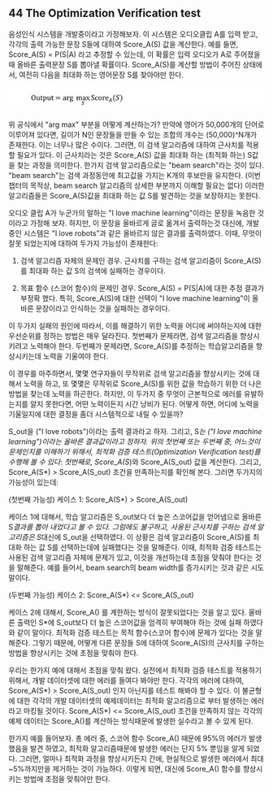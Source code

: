 ## 44 The Optimization Verification test

음성인식 시스템을 개발중이라고 가정해보자. 이 시스템은 오디오클립 A를 입력 받고, 각각의 출력 가능한 문장 S들에 대하여 Score_A(S) 값을 계산한다. 예를 들면, Score_A(S) = P(S|A) 라고 추정할 수 있는데, 이 확률은 입력 오디오가 A로 주어졌을때 올바른 출력문장 S를 뽑아낼 확률이다. Score_A(S)를 계산할 방법이 주어진 상태에서, 여전히 다음을 최대화 하는 영어문장 S를 찾아야만 한다.

<div style="text-align:center;">
  <img src="../img/44_1.PNG" style="text-align:center;"/>
</div>

위 공식에서 "arg max" 부분을 어떻게 계산하는가? 만약에 영어가 50,000개의 단어로 이루어져 있다면, 길이가 N인 문장들을 만들 수 있는 조합의 개수는 (50,000)^N개가 존재한다. 이는 너무나 많은 수이다. 그러면, 이 검색 알고리즘에 대하여 근사치를 적용할 필요가 있다. 이 근사치라는 것은 Score_A(S) 값을 최대화 하는 (최적화 하는) S값을 찾는 과정을 의미한다. 한가지 검색 알고리즘으로는 "beam search"라는 것이 있다. "beam search"는 검색 과정동안에 최고값을 가지는 K개의 후보만을 유지한다. (이번 챕터의 목적상, beam search 알고리즘의 상세한 부분까지 이해할 필요는 없다) 이러한 알고리즘들은 Score_A(S)값을 최대화 하는 값 S를 발견하는 것을 보장하지는 못한다.

오디오 클립 A가 누군가의 말하는 "I love machine learning"이라는 문장을 녹음한 것이라고 가정해 보자. 하지만, 이 문장을 올바르게 글로 옮겨서 출력하는것 대신에, 개발중인 시스템은 "I love robots"과 같은 올바르지 않은 결과를 출력하였다. 이때, 무엇이 잘못 되었는지에 대하여 두가지 가능성이 존재한다:

1. 검색 알고리즘 자체의 문제인 경우. 근사치를 구하는 검색 알고리즘이 Score_A(S)를 최대화 하는 값 S의 검색에 실패하는 경우이다.

2. 목표 함수 (스코어 함수)의 문제인 경우. Score_A(S) = P(S|A)에 대한 추정 결과가 부정확 했다. 특히, Score_A(S)에 대한 선택이 "I love machine learning"이 올바른 문장이라고 인식하는 것을 실패하는 경우이다.

이 두가지 실패의 원인에 따라서, 이를 해결하기 위한 노력을 어디에 써야하는지에 대한 우선순위를 정하는 방법은 매우 달라진다. 첫번째가 문제라면, 검색 알고리즘을 향상시키려고 노력해야 한다. 두번째가 문제라면, Score_A(S)를 추정하는 학습알고리즘을 향상시키는데 노력을 기울여야 한다.

이 경우를 마주하면서, 몇몇 연구자들이 무작위로 검색 알고리즘을 향상시키는 것에 대해서 노력을 하고, 또 몇몇은 무작위로 Score_A(S)를 위한 값을 학습하기 위한 더 나은 방법을 찾는데 노력을 하곤한다. 하지만, 이 두가지 중 무엇이 근본적으로 에러를 유발하는지를 알지 못한다면, 어떤 노력이든지 시간 낭비가 된다. 어떻게 하면, 어디에 노력을 기울일지에 대한 결정을 좀더 시스템적으로 내릴 수 있을까?

S_out을 ("I love robots")이라는 출력 결과라고 하자. 그리고, S*는 ("I love machine learning")이라는 올바른 결과값이라고 정하자. 위의 첫번째 또는 두번째 중, 어느것이 문제인지를 이해하기 위해서, 최적화 검증 테스트(Optimization Verification test)를 수행해 볼 수 있다: 첫번째로, Score_A(S*)와 Score_A(S_out) 값을 계산한다. 그리고, Score_A(S*) > Score_A(S_out) 조건을 만족하는지를 확인해 본다. 그러면 두가지의 가능성이 있는데:

(첫번째 가능성) 케이스 1: Score_A(S*) > Score_A(S_out)

케이스 1에 대해서, 학습 알고리즘은 S_out보다 더 높은 스코어값을 얻어냄으로 올바른 S*결과를 뽑아 내었다고 볼 수 있다. 그럼에도 불구하고, 사용된 근사치를 구하는 검색 알고리즘은 S*대신에 S_out을 선택하였다. 이 상황은 검색 알고리즘이 Score_A(S)를 최대화 하는 값 S를 선택하는데에 실패했다는 것을 말해준다. 이때, 최적화 검증 테스트는 사용된 검색 알고리즘 자체에 문제가 있고, 이것을 개선하는데 초점을 맞춰야 한다는 것을 말해준다. 예를 들어서, beam search의 beam width를 증가시키는 것과 같은 시도 말이다.

(두번째 가능성) 케이스 2: Score_A(S*) <= Score_A(S_out)

케이스 2에 대해서, Score_A() 를 계한하는 방식이 잘못되었다는 것을 알고 있다. 올바른 출력인 S*에 S_out보다 더 높은 스코어값을 엄격히 부여해야 하는 것에 실패 하였다와 같이 말이다. 최적화 검증 테스트는 목적 함수(스코어 함수)에 문제가 있다는 것을 말해준다. 그렇기 때문에, 어떻게 다른 문장들 S에 대하여 Score_A(S)의 근사치를 구하는 방법을 향상시키는 것에 초점을 맞춰야 한다.

우리는 한가지 예에 대해서 초점을 맞춰 왔다. 실전에서 최적화 검증 테스트를 적용하기 위해서, 개발 데이터셋에 대한 에러를 들여다 봐야만 한다. 각각의 에러에 대하여, Score_A(S*) > Score_A(S_out) 인지 아닌지를 테스트 해봐야 할 수 있다. 이 불균형에 대한 각각의 개발 데이터셋의 예제데이터는 최적화 알고리즘으로 부터 발생하는 에러라고 마킹될 것이다. Score_A(S*) <= Score_A(S_out) 조건을 만족하지 않는 각각의 예제 데이터는 Score_A()를 계산하는 방식때문에 발생한 실수라고 볼 수 있게 된다.

한가지 예를 들어보자. 총 에러 중, 스코어 함수 Score_A() 때문에 95%의 에러가 발생했음을 발견 하였고, 최적화 알고리즘때문에 발생한 에러는 단지 5% 뿐임을 알게 되었다. 그러면, 얼마나 최적화 과정을 향상시키든지 간에, 현실적으로 발생한 에러에서 최대 ~5%까지만을 제거하는 것이 가능하다. 이렇게 되면, 대신에 Score_A() 함수를 향상시키는 방법에 초점을 맞춰야만 한다.

